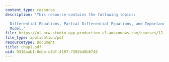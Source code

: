 ```yaml
---
content_type: resource
description: 'This resource contains the following topics:

  Differential Equations, Partial Differential Equations, and Importance of Forward
  Model.'
file: https://ol-ocw-studio-app-production.s3.amazonaws.com/courses/12-864-inference-from-data-and-models-spring-2005/9316aab18ebbc4df41077392bd8b6749_chap1.pdf
file_type: application/pdf
resourcetype: Document
title: chap1.pdf
uid: 9316aab1-8ebb-c4df-4107-7392bd8b6749
---
```

